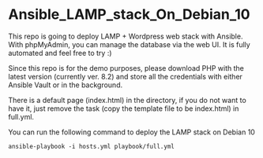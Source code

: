 # Ansible_LAMP_stack_On_Debian_10

This repo is going to deploy LAMP + Wordpress web stack with Ansible. With phpMyAdmin, you can manage the database via the web UI.
It is fully automated and feel free to try :)


Since this repo is for the demo purposes, please download PHP with the latest version (currently ver. 8.2) and store all the credentials with either Ansible Vault or in the background.

There is a default page (index.html) in the directory, if you do not want to have it, just remove the task (copy the template file to be index.html) in full.yml.


You can run the following command to deploy the LAMP stack on Debian 10

```
ansible-playbook -i hosts.yml playbook/full.yml
```

